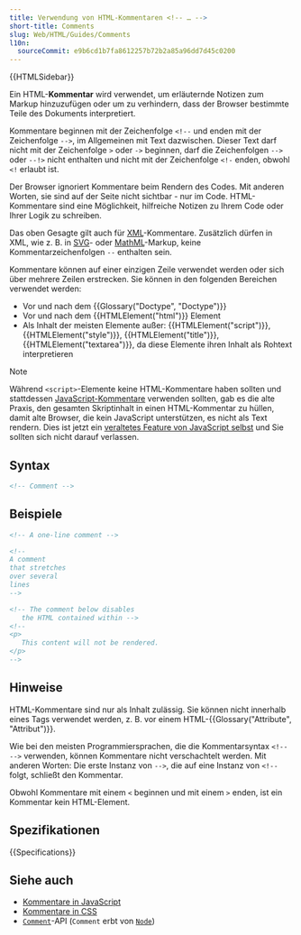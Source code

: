 ```yaml
---
title: Verwendung von HTML-Kommentaren <!-- … -->
short-title: Comments
slug: Web/HTML/Guides/Comments
l10n:
  sourceCommit: e9b6cd1b7fa8612257b72b2a85a96dd7d45c0200
---
```


{{HTMLSidebar}}

Ein HTML-**Kommentar** wird verwendet, um erläuternde Notizen zum Markup hinzuzufügen oder um zu verhindern, dass der Browser bestimmte Teile des Dokuments interpretiert.

Kommentare beginnen mit der Zeichenfolge `<!--` und enden mit der Zeichenfolge `-->`, im Allgemeinen mit Text dazwischen. Dieser Text darf nicht mit der Zeichenfolge `>` oder `->` beginnen, darf die Zeichenfolgen `-->` oder `--!>` nicht enthalten und nicht mit der Zeichenfolge `<!-` enden, obwohl `<!` erlaubt ist.

Der Browser ignoriert Kommentare beim Rendern des Codes. Mit anderen Worten, sie sind auf der Seite nicht sichtbar - nur im Code. HTML-Kommentare sind eine Möglichkeit, hilfreiche Notizen zu Ihrem Code oder Ihrer Logik zu schreiben.

Das oben Gesagte gilt auch für [XML](/de/docs/Web/XML)-Kommentare. Zusätzlich dürfen in XML, wie z. B. in [SVG](/de/docs/Web/SVG)- oder [MathML](/de/docs/Web/MathML)-Markup, keine Kommentarzeichenfolgen `--` enthalten sein.

Kommentare können auf einer einzigen Zeile verwendet werden oder sich über mehrere Zeilen erstrecken. Sie können in den folgenden Bereichen verwendet werden:

- Vor und nach dem {{Glossary("Doctype", "Doctype")}}
- Vor und nach dem {{HTMLElement("html")}} Element
- Als Inhalt der meisten Elemente außer: {{HTMLElement("script")}}, {{HTMLElement("style")}}, {{HTMLElement("title")}}, {{HTMLElement("textarea")}}, da diese Elemente ihren Inhalt als Rohtext interpretieren

> [!NOTE]
> Während `<script>`-Elemente keine HTML-Kommentare haben sollten und stattdessen [JavaScript-Kommentare](/de/docs/Web/JavaScript/Reference/Lexical_grammar#comments) verwenden sollten, gab es die alte Praxis, den gesamten Skriptinhalt in einen HTML-Kommentar zu hüllen, damit alte Browser, die kein JavaScript unterstützen, es nicht als Text rendern. Dies ist jetzt ein [veraltetes Feature von JavaScript selbst](/de/docs/Web/JavaScript/Reference/Deprecated_and_obsolete_features#html_comments) und Sie sollten sich nicht darauf verlassen.

## Syntax

```html
<!-- Comment -->
```

## Beispiele

```html
<!-- A one-line comment -->

<!--
A comment
that stretches
over several
lines
-->

<!-- The comment below disables
   the HTML contained within -->
<!--
<p>
   This content will not be rendered.
</p>
-->
```

## Hinweise

HTML-Kommentare sind nur als Inhalt zulässig. Sie können nicht innerhalb eines Tags verwendet werden, z. B. vor einem HTML-{{Glossary("Attribute", "Attribut")}}.

Wie bei den meisten Programmiersprachen, die die Kommentarsyntax `<!-- -->` verwenden, können Kommentare nicht verschachtelt werden. Mit anderen Worten: Die erste Instanz von `-->`, die auf eine Instanz von `<!--` folgt, schließt den Kommentar.

Obwohl Kommentare mit einem `<` beginnen und mit einem `>` enden, ist ein Kommentar kein HTML-Element.

## Spezifikationen

{{Specifications}}

## Siehe auch

- [Kommentare in JavaScript](/de/docs/Web/JavaScript/Reference/Lexical_grammar#comments)
- [Kommentare in CSS](/de/docs/Web/CSS/CSS_syntax/Comments)
- [`Comment`](/de/docs/Web/API/Comment)-API (`Comment` erbt von [`Node`](/de/docs/Web/API/Node))
